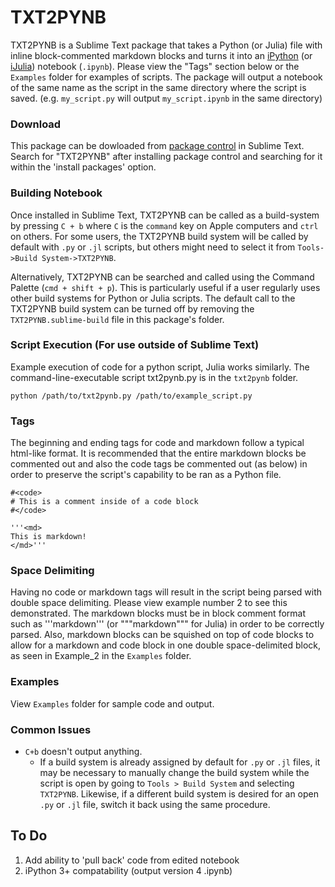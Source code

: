 # TXT2PYNB

TXT2PYNB is a Sublime Text package that takes a Python (or Julia) file with inline block-commented markdown blocks and turns it into an [iPython](http://ipython.org/notebook.html) (or [iJulia](https://github.com/JuliaLang/IJulia.jl)) notebook (`.ipynb`). Please view the "Tags" section below or the `Examples` folder for examples of scripts. The package will output a notebook of the same name as the script in the same directory where the script is saved. (e.g. `my_script.py` will output `my_script.ipynb` in the same directory)

### Download

This package can be dowloaded from [package control](https://packagecontrol.io/) in Sublime Text. Search for "TXT2PYNB" after installing package control and searching for it within the 'install packages' option.

### Building Notebook

Once installed in Sublime Text, TXT2PYNB can be called as a build-system by pressing `C + b` where `C` is the `command` key on Apple computers and `ctrl` on others. For some users, the TXT2PYNB build system will be called by default with `.py` or `.jl` scripts, but others might need to select it from `Tools->Build System->TXT2PYNB`.

Alternatively, TXT2PYNB can be searched and called using the Command Palette (`cmd + shift + p`). This is particularly useful if a user regularly uses other build systems for Python or Julia scripts. The default call to the TXT2PYNB build system can be turned off by removing the `TXT2PYNB.sublime-build` file in this package's folder.

### Script Execution (For use outside of Sublime Text)

Example execution of code for a python script, Julia works similarly. The command-line-executable script txt2pynb.py is in the `txt2pynb` folder. 

    python /path/to/txt2pynb.py /path/to/example_script.py

### Tags

The beginning and ending tags for code and markdown follow a typical html-like format. It is recommended that the entire markdown blocks be commented out and also the code tags be commented out (as below) in order to preserve the script's capability to be ran as a Python file.

    #<code>
    # This is a comment inside of a code block
    #</code>
    
    '''<md>
    This is markdown!
    </md>'''

### Space Delimiting

Having no code or markdown tags will result in the script being parsed with double space delimiting. Please view example number 2 to see this demonstrated. The markdown blocks must be in block comment format such as '''markdown'''  (or """markdown""" for Julia) in order to be correctly parsed. Also, markdown blocks can be squished on top of code blocks to allow for a markdown and code block in one double space-delimited block, as seen in Example_2 in the `Examples` folder. 

### Examples

View `Examples` folder for sample code and output.

### Common Issues

* `C+b` doesn't output anything.
  * If a build system is already assigned by default for `.py` or `.jl` files, it may be necessary to manually change the build system while the script is open by going to `Tools > Build System` and selecting `TXT2PYNB`. Likewise, if a different build system is desired for an open `.py` or `.jl` file, switch it back using the same procedure.

To Do
-----
1. Add ability to 'pull back' code from edited notebook
2. iPython 3+ compatability (output version 4 .ipynb) 
